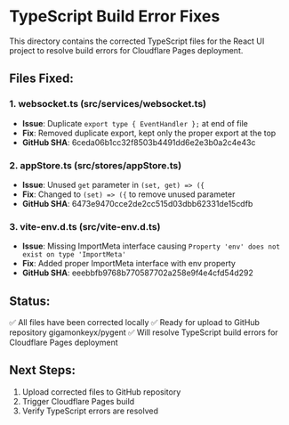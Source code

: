 # TypeScript Build Error Fixes

This directory contains the corrected TypeScript files for the React UI project to resolve build errors for Cloudflare Pages deployment.

## Files Fixed:

### 1. websocket.ts (src/services/websocket.ts)
- **Issue**: Duplicate `export type { EventHandler };` at end of file
- **Fix**: Removed duplicate export, kept only the proper export at the top
- **GitHub SHA**: 6ceda06b1cc32f8503b4491dd6e2e3b0a2c4e43c

### 2. appStore.ts (src/stores/appStore.ts)  
- **Issue**: Unused `get` parameter in `(set, get) => ({`
- **Fix**: Changed to `(set) => ({` to remove unused parameter
- **GitHub SHA**: 6473e9470cce2de2cc515d03dbb62331de15cdfb

### 3. vite-env.d.ts (src/vite-env.d.ts)
- **Issue**: Missing ImportMeta interface causing `Property 'env' does not exist on type 'ImportMeta'`
- **Fix**: Added proper ImportMeta interface with env property
- **GitHub SHA**: eeebbfb9768b770587702a258e9f4e4cfd54d292

## Status:
✅ All files have been corrected locally
✅ Ready for upload to GitHub repository gigamonkeyx/pygent
✅ Will resolve TypeScript build errors for Cloudflare Pages deployment

## Next Steps:
1. Upload corrected files to GitHub repository
2. Trigger Cloudflare Pages build
3. Verify TypeScript errors are resolved
